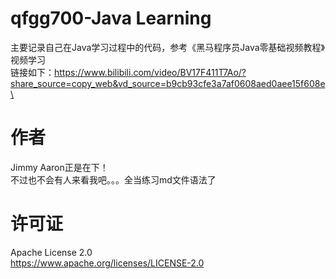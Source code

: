 # qfgg700-Java Learning
主要记录自己在Java学习过程中的代码，参考《黑马程序员Java零基础视频教程》视频学习\
链接如下：https://www.bilibili.com/video/BV17F411T7Ao/?share_source=copy_web&vd_source=b9cb93cfe3a7af0608aed0aee15f608e\
# 作者
Jimmy Aaron正是在下！\
不过也不会有人来看我吧。。。全当练习md文件语法了
# 许可证
Apache License 2.0\
https://www.apache.org/licenses/LICENSE-2.0
